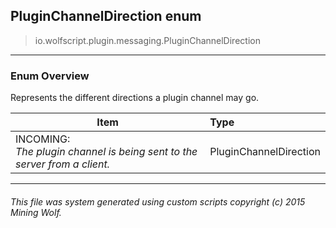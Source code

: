 ## PluginChannelDirection __enum__

>io.wolfscript.plugin.messaging.PluginChannelDirection

---

### Enum Overview

Represents the different directions a plugin channel may go.

Item | Type   
--- | :--- 
INCOMING: <br> _The plugin channel is being sent to the server from a client._ | PluginChannelDirection



---



###### This file was system generated using custom scripts copyright (c) 2015 Mining Wolf.
	

